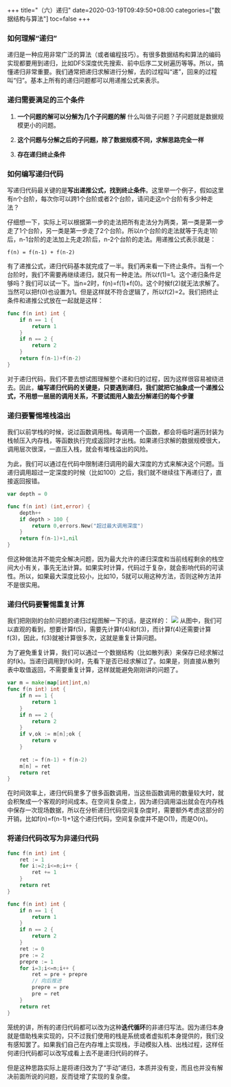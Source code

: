 +++
title="（六）递归"
date=2020-03-19T09:49:50+08:00
categories=["数据结构与算法"]
toc=false
+++

### 如何理解“递归”
递归是一种应用非常广泛的算法（或者编程技巧）。有很多数据结构和算法的编码实现都要用到递归，比如DFS深度优先搜索、前中后序二叉树遍历等等。所以，搞懂递归非常重要。我们通常把递归求解进行分解，去的过程叫“递”，回来的过程叫“归”。基本上所有的递归问题都可以用递推公式来表示。

### 递归需要满足的三个条件
1. **一个问题的解可以分解为几个子问题的解**
什么叫做子问题？子问题就是数据规模更小的问题。

2. **这个问题与分解之后的子问题，除了数据规模不同，求解思路完全一样**
3. **存在递归终止条件**

### 如何编写递归代码
写递归代码最关键的是**写出递推公式，找到终止条件**。这里举一个例子，假如这里有n个台阶，每次你可以跨1个台阶或者2个台阶，请问走这n个台阶有多少种走法？

仔细想一下，实际上可以根据第一步的走法把所有走法分为两类，第一类是第一步走了1个台阶，另一类是第一步走了2个台阶。所以n个台阶的走法就等于先走1阶后，n-1台阶的走法加上先走2阶后，n-2个台阶的走法。用递推公式表示就是：
```shell script
f(n) = f(n-1) + f(n-2)
```
有了递推公式，递归代码基本就完成了一半。我们再来看一下终止条件。当有一个台阶时，我们不需要再继续递归，就只有一种走法。所以f(1)=1。这个递归条件足够吗？我们可以试一下。当n=2时，f(n)=f(1)+f(0)。这个时候f(2)就无法求解了。当然可以把f(0)也设置为1。但是这样就不符合逻辑了，所以f(2)=2。我们把终止条件和递推公式放在一起就是这样：
```go
func f(n int) int {
    if n == 1 {
        return 1
    }
    if n == 2 {
        return 2
    }
    return f(n-1)+f(n-2)
}
```
对于递归代码，我们不要去想试图理解整个递和归的过程，因为这样很容易被绕进去。因此，**编写递归代码的关键是，只要遇到递归，我们就把它抽象成一个递推公式，不用想一层层的调用关系，不要试图用人脑去分解递归的每个步骤**

### 递归要警惕堆栈溢出
我们以前学栈的时候，说过函数调用栈。每调用一个函数，都会将临时遍历封装为栈帧压入内存栈，等函数执行完成返回时才出栈。如果递归求解的数据规模很大，调用层次很深，一直压入栈，就会有堆栈溢出的风险。

为此，我们可以通过在代码中限制递归调用的最大深度的方式来解决这个问题。当递归调用超过一定深度的时候（比如100）之后，我们就不继续往下再递归了，直接返回报错。
```go
var depth = 0

func f(n int) (int,error) {
    depth++
    if depth > 100 {
        return 0,errors.New("超过最大调用深度")
    }
    return f(n-1)+1,nil
}
```
但这种做法并不能完全解决问题，因为最大允许的递归深度和当前线程剩余的栈空间大小有关，事先无法计算。如果实时计算，代码过于复杂，就会影响代码的可读性。所以，如果最大深度比较小，比如10，5就可以用这种方法，否则这种方法并不是很实用。

### 递归代码要警惕重复计算
我们把刚刚的台阶问题的递归过程图解一下的话，是这样的：
![](https://external-30160.picsz.qpic.cn/e7e778994e90265344f6ac9da39e01bf)
从图中，我们可以直观的看到，想要计算f(5)，需要先计算f(4)和f(3)，而计算f(4)还需要计算f(3)，因此，f(3)就被计算很多次，这就是重复计算问题。

为了避免重复计算，我们可以通过一个数据结构（比如散列表）来保存已经求解过的f(k)。当递归调用到f(k)时，先看下是否已经求解过了。如果是，则直接从散列表中取值返回，不需要重复计算，这样就能避免刚刚讲的问题了。
```go
var m = make(map[int]int,n)
func f(n int) int {
    if n == 1 {
        return 1
    }
    if n == 2 {
        return 2
    }
    if v,ok := m[n];ok {
        return v
    }
    
    ret := f(n-1) + f(n-2)
    m[n] = ret
    return ret
}
```
在时间效率上，递归代码里多了很多函数调用，当这些函数调用的数量较大时，就会积聚成一个客观的时间成本。在空间复杂度上，因为递归调用溢出就会在内存栈中保存一次现场数据，所以在分析递归代码空间复杂度时，需要额外考虑这部分的开销，比如f(n)=f(n-1)+1这个递归代码，空间复杂度并不是O(1)，而是O(n)。

### 将递归代码改写为非递归代码
```go
func f(n int) int {
    ret := 1
    for i:=2;i<=n;i++ {
        ret += 1
    }
    return ret
}
```
```go
func f(n int) int {
    if n == 1 {
        return 1
    }
    if n == 2 {
        return 2
    }
    ret := 0
    pre := 2
    prepre := 1
    for i=3;i<=n;i++ {
        ret = pre + prepre
        // 向后推进
        prepre = pre
        pre = ret
    }
    return ret
}
```
笼统的讲，所有的递归代码都可以改为这种**迭代循环**的非递归写法。因为递归本身就是借助栈来实现的，只不过我们使用的栈是系统或者虚拟机本身提供的，我们没有感知罢了。如果我们自己在内存堆上实现栈，手动模拟入栈、出栈过程，这样任何递归代码都可以改写成看上去不是递归代码的样子。

但是这种思路实际上是将递归改为了“手动”递归，本质并没有变，而且也并没有解决前面所说的问题，反而徒增了实现的复杂度。

